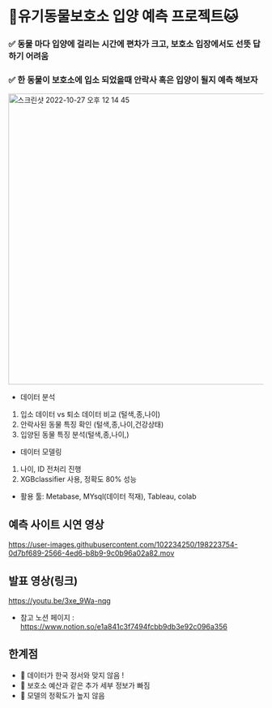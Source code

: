 # 🐶유기동물보호소 입양 예측 프로젝트🐱

### ✅ 동물 마다 입양에 걸리는 시간에 편차가 크고, 보호소 입장에서도 선뜻 답하기 어려움
### ✅ 한 동물이 보호소에 입소 되었을때 안락사 혹은 입양이 될지 예측 해보자

 <img width="574" alt="스크린샷 2022-10-27 오후 12 14 45" src="https://user-images.githubusercontent.com/102234250/198182575-6f7a5fa0-40d6-4f7b-9670-901252ad92a0.png">

- 데이터 분석
 1. 입소 데이터 vs 퇴소 데이터 비교 (털색,종,나이)
 2. 안락사된 동물 특징 확인 (털색,종,나이,건강상태)
 3. 입양된 동물 특징 분석(털색,종,나이,)

- 데이터 모델링
 1. 나이, ID 전처리 진행
 2. XGBclassifier 사용, 정확도 80% 성능
 
- 활용 툴: Metabase, MYsql(데이터 적재), Tableau, colab




## 예측 사이트 시연 영상

https://user-images.githubusercontent.com/102234250/198223754-0d7bf689-2566-4ed6-b8b9-9c0b96a02a82.mov


## 발표 영상(링크)

https://youtu.be/3xe_9Wa-nqg

+ 참고 노션 페이지 : https://www.notion.so/e1a841c3f7494fcbb9db3e92c096a356

## 한계점

- 🥲 데이터가 한국 정서와 맞지 않음 !
- 🥲 보호소 예산과 같은 추가 세부 정보가 빠짐 
- 🥲 모델의 정확도가 높지 않음

